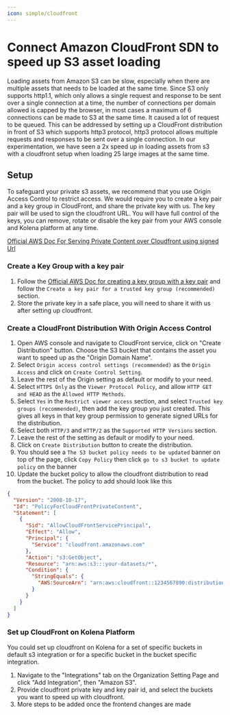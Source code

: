 ```yaml
---
icon: simple/cloudfront
---
```


# Connect Amazon CloudFront SDN to speed up S3 asset loading

Loading assets from Amazon S3 can be slow, especially when there are multiple assets that needs to be loaded at the same
time. Since S3 only supports http1.1, which only allows a single request and response to be sent over a single connection
at a time, the number of connections per domain allowed is capped by the browser, in most cases a maximum of 6 connections
can be made to S3 at the same time. It caused a lot of request to be queued. This can be addressed by setting up a
CloudFront distribution in front of S3 which supports http3 protocol, http3 protocol allows multiple requests and
responses to be sent over a single connection. In our experimentation, we have seen a 2x speed up in loading assets
from s3 with a cloudfront setup when loading 25 large images at the same time.

## Setup
To safeguard your private s3 assets, we recommend that you use Origin Access Control to restrict access. We would require
you to create a key pair and a key group in CloudFront, and share the private key with us. The key pair will be used to
sign the cloudfront URL. You will have full control of the keys, you can remove, rotate or disable the key pair from your
AWS console and Kolena platform at any time.

[Official AWS Doc For Serving Private Content over Cloudfront using signed Url](https://docs.aws.amazon.com/AmazonCloudFront/latest/DeveloperGuide/PrivateContent.html)
### Create a Key Group with a key pair
1. Follow the [Official AWS Doc for creating a key group with a key pair](https://docs.aws.amazon.com/AmazonCloudFront/latest/DeveloperGuide/private-content-trusted-signers.html#private-content-creating-cloudfront-key-pairs)
and follow the `Create a key pair for a trusted key group (recommended)` section.
2. Store the private key in a safe place, you will need to share it with us after setting up cloudfront.
### Create a CloudFront Distribution With Origin Access Control
1. Open AWS console and navigate to CloudFront service, click on "Create Distribution" button. Choose the S3 bucket that
  contains the asset you want to speed up as the "Origin Domain Name".
2. Select `Origin access control settings (recommended)` as the `Origin Access` and click on `Create Control Setting`.
3. Leave the rest of the Origin setting as default or modify to your need.
4. Select `HTTPS Only` as the `Viewer Protocol Policy`, and allow `HTTP GET and HEAD` as the `Allowed HTTP Methods`.
5. Select `Yes` in the `Restrict viewer access` section, and select `Trusted key groups (recommended)`, then add the key group you just created.
This gives all keys in that key group permission to generate signed URLs for the distribution.
6. Select both `HTTP/3` and `HTTP/2` as the `Supported HTTP Versions` section.
7. Leave the rest of the setting as default or modify to your need.
8. Click on `Create Distribution` button to create the distribution.
9. You should see a `The S3 bucket policy needs to be updated` banner on top of the page, click `Copy Policy` then
click `go to s3 bucket to update policy` on the banner
10. Update the bucket policy to allow the cloudfront distribution to read from the bucket. The policy to add should look like this
```json
{
  "Version": "2008-10-17",
  "Id": "PolicyForCloudFrontPrivateContent",
  "Statement": [
    {
      "Sid": "AllowCloudFrontServicePrincipal",
      "Effect": "Allow",
      "Principal": {
        "Service": "cloudfront.amazonaws.com"
      },
      "Action": "s3:GetObject",
      "Resource": "arn:aws:s3:::your-datasets/*",
      "Condition": {
        "StringEquals": {
          "AWS:SourceArn": "arn:aws:cloudfront::1234567890:distribution/YourDistributionID"
        }
      }
    }
  ]
}
```

### Set up CloudFront on Kolena Platform
You could set up cloudfront on Kolena for a set of specific buckets in default s3 integration or for a specific bucket in
the bucket specific integration.
1. Navigate to the "Integrations" tab on the Organization Setting Page and click "Add Integration", then "Amazon S3".
2. Provide cloudfront private key and key pair id, and select the buckets you want to speed up with cloudfront.
3. More steps to be added once the frontend changes are made
